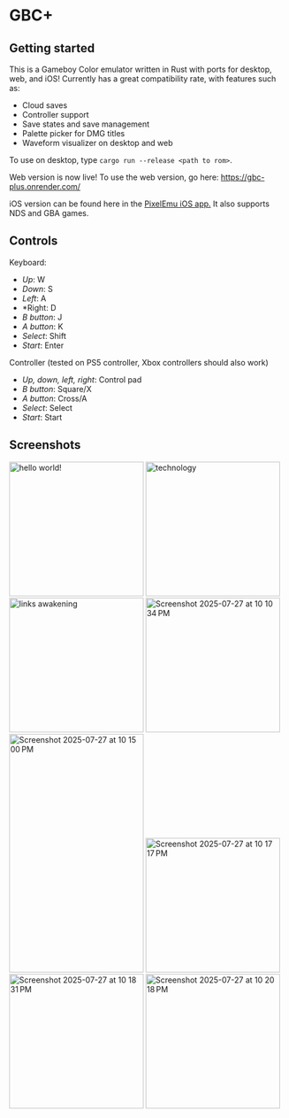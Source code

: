 # GBC+

## Getting started

This is a Gameboy Color emulator written in Rust with ports for desktop, web, and iOS! Currently has a great compatibility rate, with features such as:

- Cloud saves
- Controller support
- Save states and save management
- Palette picker for DMG titles
- Waveform visualizer on desktop and web

To use on desktop, type `cargo run --release <path to rom>`.

Web version is now live! To use the web version, go here: https://gbc-plus.onrender.com/

iOS version can be found here in the <a href="https://github.com/annethereshewent/PixelEmu">PixelEmu iOS app.</a> It also supports NDS and GBA games.

## Controls

Keyboard:

- *Up*: W
- *Down*: S
- *Left*: A
- *Right: D
- *B button*: J
- *A button*: K
- *Select*: Shift
- *Start*: Enter

Controller (tested on PS5 controller, Xbox controllers should also work)

- *Up, down, left, right*: Control pad
- *B button*: Square/X
- *A button*: Cross/A
- *Select*: Select
- *Start*: Start

## Screenshots

<img width="243" alt="hello world!" src="https://github.com/user-attachments/assets/c590aa85-a857-44ce-b0b4-1dc4fa9a98ef" />
<img width="243" alt="technology" src="https://github.com/user-attachments/assets/9557a837-9d1b-49e3-b482-a8a660a20d0b" />
<img width="243" alt="links awakening" src="https://github.com/user-attachments/assets/d3713078-4a3e-47ec-be62-eeb4839e6bcc" />
<img width="243" alt="Screenshot 2025-07-27 at 10 10 34 PM" src="https://github.com/user-attachments/assets/4a57b16d-ee51-435e-ba7e-0594a0c88949" />
<img width="243" height="431" alt="Screenshot 2025-07-27 at 10 15 00 PM" src="https://github.com/user-attachments/assets/385c299d-60ca-4332-aac4-262d58ef1b96" />
<img width="243" alt="Screenshot 2025-07-27 at 10 17 17 PM" src="https://github.com/user-attachments/assets/2d37b003-5cab-4556-a4e7-0aa9a1f3959d" />
<img width="243" alt="Screenshot 2025-07-27 at 10 18 31 PM" src="https://github.com/user-attachments/assets/efa5088e-25af-4430-ba23-7ead114020d0" />
<img width="243" alt="Screenshot 2025-07-27 at 10 20 18 PM" src="https://github.com/user-attachments/assets/3bec3558-bc85-4ea6-a825-8d84da497c4e" />


